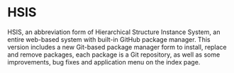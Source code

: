 # HSIS
HSIS, an abbreviation form of Hierarchical Structure Instance System, an entire web-based system with built-in GitHub package manager. This version includes a new Git-based package manager form to install, replace and remove packages, each package is a Git repository, as well as some improvements, bug fixes and application menu on the index page.